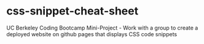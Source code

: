 # css-snippet-cheat-sheet
UC Berkeley Coding Bootcamp Mini-Project - Work with a group to create a deployed website on github pages that displays CSS code snippets 
